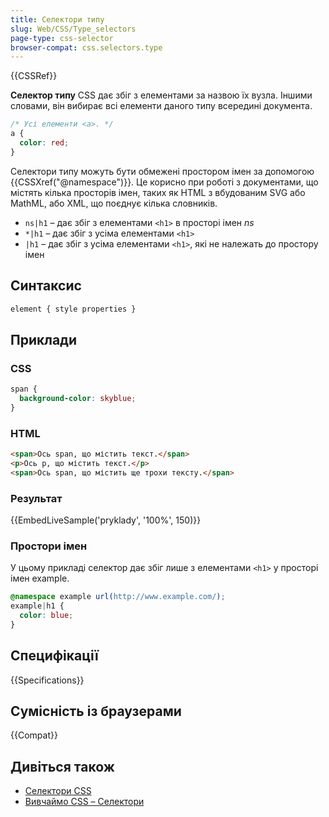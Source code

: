 ```yaml
---
title: Селектори типу
slug: Web/CSS/Type_selectors
page-type: css-selector
browser-compat: css.selectors.type
---
```


{{CSSRef}}

**Селектор типу** CSS дає збіг з елементами за назвою їх вузла. Іншими словами, він вибирає всі елементи даного типу всередині документа.

```css
/* Усі елементи <a>. */
a {
  color: red;
}
```

Селектори типу можуть бути обмежені простором імен за допомогою {{CSSXref("@namespace")}}. Це корисно при роботі з документами, що містять кілька просторів імен, таких як HTML з вбудованим SVG або MathML, або XML, що поєднує кілька словників.

- `ns|h1` – дає збіг з елементами `<h1>` в просторі імен _ns_
- `*|h1` – дає збіг з усіма елементами `<h1>`
- `|h1` – дає збіг з усіма елементами `<h1>`, які не належать до простору імен

## Синтаксис

```css
element { style properties }
```

## Приклади

### CSS

```css
span {
  background-color: skyblue;
}
```

### HTML

```html
<span>Ось span, що містить текст.</span>
<p>Ось p, що містить текст.</p>
<span>Ось span, що містить ще трохи тексту.</span>
```

### Результат

{{EmbedLiveSample('pryklady', '100%', 150)}}

### Простори імен

У цьому прикладі селектор дає збіг лише з елементами `<h1>` у просторі імен example.

```css
@namespace example url(http://www.example.com/);
example|h1 {
  color: blue;
}
```

## Специфікації

{{Specifications}}

## Сумісність із браузерами

{{Compat}}

## Дивіться також

- [Селектори CSS](/uk/docs/Web/CSS/CSS_selectors)
- [Вивчаймо CSS – Селектори](/uk/docs/Learn/CSS/Building_blocks/Selectors)
